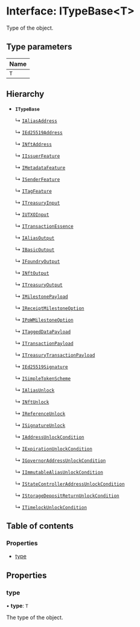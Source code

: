 # Interface: ITypeBase<T\>

Type of the object.

## Type parameters

| Name |
| :------ |
| `T` |

## Hierarchy

- **`ITypeBase`**

  ↳ [`IAliasAddress`](IAliasAddress.md)

  ↳ [`IEd25519Address`](IEd25519Address.md)

  ↳ [`INftAddress`](INftAddress.md)

  ↳ [`IIssuerFeature`](IIssuerFeature.md)

  ↳ [`IMetadataFeature`](IMetadataFeature.md)

  ↳ [`ISenderFeature`](ISenderFeature.md)

  ↳ [`ITagFeature`](ITagFeature.md)

  ↳ [`ITreasuryInput`](ITreasuryInput.md)

  ↳ [`IUTXOInput`](IUTXOInput.md)

  ↳ [`ITransactionEssence`](ITransactionEssence.md)

  ↳ [`IAliasOutput`](IAliasOutput.md)

  ↳ [`IBasicOutput`](IBasicOutput.md)

  ↳ [`IFoundryOutput`](IFoundryOutput.md)

  ↳ [`INftOutput`](INftOutput.md)

  ↳ [`ITreasuryOutput`](ITreasuryOutput.md)

  ↳ [`IMilestonePayload`](IMilestonePayload.md)

  ↳ [`IReceiptMilestoneOption`](IReceiptMilestoneOption.md)

  ↳ [`IPoWMilestoneOption`](IPoWMilestoneOption.md)

  ↳ [`ITaggedDataPayload`](ITaggedDataPayload.md)

  ↳ [`ITransactionPayload`](ITransactionPayload.md)

  ↳ [`ITreasuryTransactionPayload`](ITreasuryTransactionPayload.md)

  ↳ [`IEd25519Signature`](IEd25519Signature.md)

  ↳ [`ISimpleTokenScheme`](ISimpleTokenScheme.md)

  ↳ [`IAliasUnlock`](IAliasUnlock.md)

  ↳ [`INftUnlock`](INftUnlock.md)

  ↳ [`IReferenceUnlock`](IReferenceUnlock.md)

  ↳ [`ISignatureUnlock`](ISignatureUnlock.md)

  ↳ [`IAddressUnlockCondition`](IAddressUnlockCondition.md)

  ↳ [`IExpirationUnlockCondition`](IExpirationUnlockCondition.md)

  ↳ [`IGovernorAddressUnlockCondition`](IGovernorAddressUnlockCondition.md)

  ↳ [`IImmutableAliasUnlockCondition`](IImmutableAliasUnlockCondition.md)

  ↳ [`IStateControllerAddressUnlockCondition`](IStateControllerAddressUnlockCondition.md)

  ↳ [`IStorageDepositReturnUnlockCondition`](IStorageDepositReturnUnlockCondition.md)

  ↳ [`ITimelockUnlockCondition`](ITimelockUnlockCondition.md)

## Table of contents

### Properties

- [type](ITypeBase.md#type)

## Properties

### type

• **type**: `T`

The type of the object.
